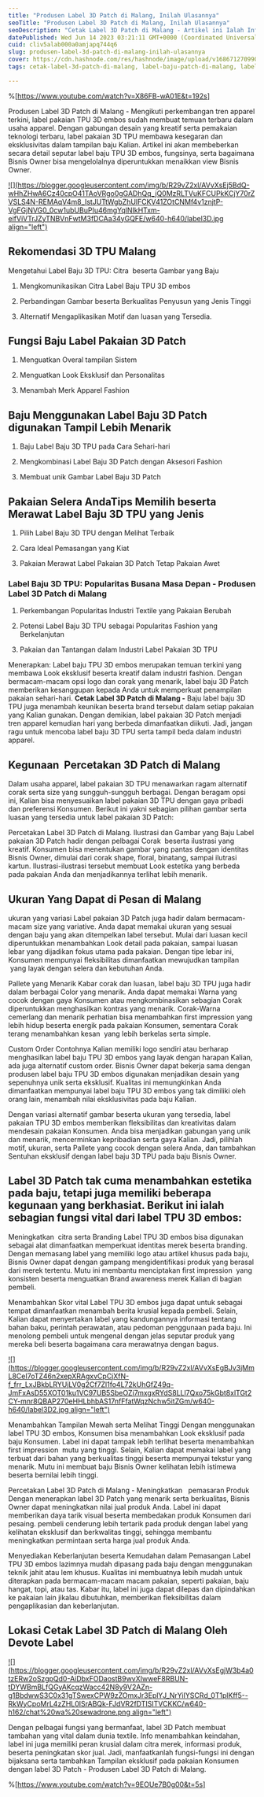 ```yaml
---
title: "Produsen Label 3D Patch di Malang, Inilah Ulasannya"
seoTitle: "Produsen Label 3D Patch di Malang, Inilah Ulasannya"
seoDescription: "Cetak Label 3D Patch di Malang - Artikel ini Ialah Informasi secara informatif yang kami Ulas Perihal Jasa Produsen Label 3D Patch di Malang"
datePublished: Wed Jun 14 2023 03:21:11 GMT+0000 (Coordinated Universal Time)
cuid: cliv5alab000a0amjapq744q6
slug: produsen-label-3d-patch-di-malang-inilah-ulasannya
cover: https://cdn.hashnode.com/res/hashnode/image/upload/v1686712709908/0977aedc-c2f2-41b2-89cf-f7e71bbc1ec7.jpeg
tags: cetak-label-3d-patch-di-malang, label-baju-patch-di-malang, label-baju-jersey-malang

---
```


%[https://www.youtube.com/watch?v=X86FB-wA01E&t=192s] 

Produsen Label 3D Patch di Malang - Mengikuti perkembangan tren apparel terkini, label pakaian TPU 3D embos sudah membuat temuan terbaru dalam usaha apparel. Dengan gabungan desain yang kreatif serta pemakaian teknologi terbaru, label pakaian 3D TPU membawa kesegaran dan eksklusivitas dalam tampilan baju Kalian. Artikel ini akan membeberkan secara detail seputar label baju TPU 3D embos, fungsinya, serta bagaimana Bisnis Owner bisa mengelolalnya diperuntukkan menaikkan view Bisnis Owner.

[![](https://blogger.googleusercontent.com/img/b/R29vZ2xl/AVvXsEj5BdQ-wHhZHwA6Cz40cpO41TAoVRgo0gGADhQq_jQ0MzRLTVuKFCUPkKCjY70rZVSLS4N-REMAqV4m8_IstJUTtWgbZhUlFCKV41ZOtCNMf4v1znjtP-VgFGjNVG0_0cw1ubUBuPIu46mgYqlNIkHTxm-eifViVTrJZyTNBVnFwtM3fDCAa34yGQFE/w640-h640/label3D.jpg align="left")](https://blogger.googleusercontent.com/img/b/R29vZ2xl/AVvXsEj5BdQ-wHhZHwA6Cz40cpO41TAoVRgo0gGADhQq_jQ0MzRLTVuKFCUPkKCjY70rZVSLS4N-REMAqV4m8_IstJUTtWgbZhUlFCKV41ZOtCNMf4v1znjtP-VgFGjNVG0_0cw1ubUBuPIu46mgYqlNIkHTxm-eifViVTrJZyTNBVnFwtM3fDCAa34yGQFE/s900/label3D.jpg)

## Rekomendasi 3D TPU Malang

Mengetahui Label Baju 3D TPU: Citra  beserta Gambar yang Baju

1. Mengkomunikasikan Citra Label Baju TPU 3D embos
    
2. Perbandingan Gambar beserta Berkualitas Penyusun yang Jenis Tinggi
    
3. Alternatif Mengaplikasikan Motif dan luasan yang Tersedia.
    

## Fungsi Baju Label Pakaian 3D Patch

1. Menguatkan Overal tampilan Sistem
    
2. Menguatkan Look Eksklusif dan Personalitas
    
3. Menambah Merk Apparel Fashion
    

## Baju Menggunakan Label Baju 3D Patch digunakan Tampil Lebih Menarik

1. Baju Label Baju 3D TPU pada Cara Sehari-hari
    
2. Mengkombinasi Label Baju 3D Patch dengan Aksesori Fashion
    
3. Membuat unik Gambar Label Baju 3D Patch
    

## Pakaian Selera AndaTips Memilih beserta Merawat Label Baju 3D TPU yang Jenis

1. Pilih Label Baju 3D TPU dengan Melihat Terbaik
    
2. Cara Ideal Pemasangan yang Kiat
    
3. Pakaian Merawat Label Pakaian 3D Patch Tetap Pakaian Awet
    

### Label Baju 3D TPU: Popularitas Busana Masa Depan - Produsen Label 3D Patch di Malang

1. Perkembangan Popularitas Industri Textile yang Pakaian Berubah
    
2. Potensi Label Baju 3D TPU sebagai Popularitas Fashion yang Berkelanjutan
    
3. Pakaian dan Tantangan dalam Industri Label Pakaian 3D TPU
    

Menerapkan: Label baju TPU 3D embos merupakan temuan terkini yang membawa Look eksklusif beserta kreatif dalam industri fashion. Dengan bermacam-macam opsi logo dan corak yang menarik, label baju 3D Patch memberikan kesanggupan kepada Anda untuk memperkuat penampilan pakaian sehari-hari. **Cetak Label 3D Patch di Malang -** Baju label baju 3D TPU juga menambah keunikan beserta brand tersebut dalam setiap pakaian yang Kalian gunakan. Dengan demikian, label pakaian 3D Patch menjadi tren apparel kemudian hari yang berbeda dimanfaatkan diikuti. Jadi, jangan ragu untuk mencoba label baju 3D TPU serta tampil beda dalam industri apparel.

## Kegunaan  Percetakan 3D Patch di Malang

Dalam usaha apparel, label pakaian 3D TPU menawarkan ragam alternatif corak serta size yang sungguh-sungguh berbagai. Dengan beragam opsi ini, Kalian bisa menyesuaikan label pakaian 3D TPU dengan gaya pribadi dan preferensi Konsumen. Berikut ini yakni sebagian pilihan gambar serta luasan yang tersedia untuk label pakaian 3D Patch:

Percetakan Label 3D Patch di Malang. Ilustrasi dan Gambar yang Baju Label pakaian 3D Patch hadir dengan pelbagai Corak  beserta ilustrasi yang kreatif. Konsumen bisa menentukan gambar yang pantas dengan identitas Bisnis Owner, dimulai dari corak shape, floral, binatang, sampai ilutrasi kartun. Ilustrasi-ilustrasi tersebut membuat Look estetika yang berbeda pada pakaian Anda dan menjadikannya terlihat lebih menarik.

## Ukuran Yang Dapat di Pesan di Malang

ukuran yang variasi Label pakaian 3D Patch juga hadir dalam bermacam-macam size yang variative. Anda dapat memakai ukuran yang sesuai dengan baju yang akan ditempelkan label tersebut. Mulai dari luasan kecil diperuntukkan menambahkan Look detail pada pakaian, sampai luasan lebar yang dijadikan fokus utama pada pakaian. Dengan tipe lebar ini, Konsumen mempunyai fleksibilitas dimanfaatkan mewujudkan tampilan  yang layak dengan selera dan kebutuhan Anda.

Pallete yang Menarik Kabar corak dan luasan, label baju 3D TPU juga hadir dalam berbagai Color yang menarik. Anda dapat memakai Warna yang cocok dengan gaya Konsumen atau mengkombinasikan sebagian Corak diperuntukkan menghasilkan kontras yang menarik. Corak-Warna cemerlang dan menarik perhatian bisa menambahkan first impression yang lebih hidup beserta energik pada pakaian Konsumen, sementara Corak terang menambahkan kesan  yang lebih berkelas serta simple.

Custom Order Contohnya Kalian memiliki logo sendiri atau berharap menghasilkan label baju TPU 3D embos yang layak dengan harapan Kalian, ada juga alternatif custom order. Bisnis Owner dapat bekerja sama dengan produsen label baju TPU 3D embos digunakan menjadikan desain yang sepenuhnya unik serta eksklusif. Kualitas ini memungkinkan Anda dimanfaatkan mempunyai label baju TPU 3D embos yang tak dimiliki oleh orang lain, menambah nilai eksklusivitas pada baju Kalian.

Dengan variasi alternatif gambar beserta ukuran yang tersedia, label pakaian TPU 3D embos memberikan fleksibilitas dan kreativitas dalam mendesain pakaian Konsumen. Anda bisa menjadikan gabungan yang unik dan menarik, mencerminkan kepribadian serta gaya Kalian. Jadi, pilihlah motif, ukuran, serta Pallete yang cocok dengan selera Anda, dan tambahkan Sentuhan eksklusif dengan label baju 3D TPU pada baju Bisnis Owner.

## Label 3D Patch tak cuma menambahkan estetika pada baju, tetapi juga memiliki beberapa kegunaan yang berkhasiat. Berikut ini ialah sebagian fungsi vital dari label TPU 3D embos:

Meningkatkan  citra serta Branding Label TPU 3D embos bisa digunakan sebagai alat dimanfaatkan memperkuat identitas merek beserta branding. Dengan memasang label yang memiliki logo atau artikel khusus pada baju, Bisnis Owner dapat dengan gampang mengidentifikasi produk yang berasal dari merek tertentu. Mutu ini membantu menciptakan first impression  yang konsisten beserta menguatkan Brand awareness merek Kalian di bagian pembeli.

Menambahkan Skor vital Label TPU 3D embos juga dapat untuk sebagai tempat dimanfaatkan menambah berita krusial kepada pembeli. Selain, Kalian dapat menyertakan label yang kandungannya informasi tentang bahan baku, perintah perawatan, atau pedoman penggunaan pada baju. Ini menolong pembeli untuk mengenal dengan jelas seputar produk yang mereka beli beserta bagaimana cara merawatnya dengan bagus.

[![](https://blogger.googleusercontent.com/img/b/R29vZ2xl/AVvXsEgBJv3jMmL8CeI7oTZ46n2xepXRAgxvCpCjXfN-f_frr_LxJBkbLRYUjLV0g2Cf7Zl1fo4L72kUhGfZ49q-JmFxAsD55XOT01ku1VC97UB5SbeOZi7mxgxRYdS8LLl7Qxo75kGbt8xlTGt2CY-mnr8QBAP270eHHLbhbAS17nfFfatWqzNchw5itZGm/w640-h640/label3D2.jpg align="left")](https://blogger.googleusercontent.com/img/b/R29vZ2xl/AVvXsEgBJv3jMmL8CeI7oTZ46n2xepXRAgxvCpCjXfN-f_frr_LxJBkbLRYUjLV0g2Cf7Zl1fo4L72kUhGfZ49q-JmFxAsD55XOT01ku1VC97UB5SbeOZi7mxgxRYdS8LLl7Qxo75kGbt8xlTGt2CY-mnr8QBAP270eHHLbhbAS17nfFfatWqzNchw5itZGm/s900/label3D2.jpg)

Menambahkan Tampilan Mewah serta Melihat Tinggi Dengan menggunakan label TPU 3D embos, Konsumen bisa menambahkan Look eksklusif pada baju Konsumen. Label ini dapat tampak lebih terlihat beserta menambahkan first impression  mutu yang tinggi. Selain, Kalian dapat memakai label yang terbuat dari bahan yang berkualitas tinggi beserta mempunyai tekstur yang menarik. Mutu ini membuat baju Bisnis Owner kelihatan lebih istimewa beserta bernilai lebih tinggi.

Percetakan Label 3D Patch di Malang - Meningkatkan   pemasaran Produk Dengan menerapkan label 3D Patch yang menarik serta berkualitas, Bisnis Owner dapat meningkatkan nilai jual produk Anda. Label ini dapat memberikan daya tarik visual beserta membedakan produk Konsumen dari pesaing. pembeli cenderung lebih tertarik pada produk dengan label yang kelihatan eksklusif dan berkwalitas tinggi, sehingga membantu meningkatkan permintaan serta harga jual produk Anda.

Menyediakan Keberlanjutan beserta Kemudahan dalam Pemasangan Label TPU 3D embos lazimnya mudah dipasang pada baju dengan menggunakan teknik jahit atau lem khusus. Kualitas ini membuatnya lebih mudah untuk diterapkan pada bermacam-macam macam pakaian, seperti pakaian, baju hangat, topi, atau tas. Kabar itu, label ini juga dapat dilepas dan dipindahkan ke pakaian lain jikalau dibutuhkan, memberikan fleksibilitas dalam pengaplikasian dan keberlanjutan.

## Lokasi Cetak Label 3D Patch di Malang Oleh Devote Label

[![](https://blogger.googleusercontent.com/img/b/R29vZ2xl/AVvXsEgjW3b4a0tzERw2oSzgpQd0-AiDbxFODaostB9wvXIwweF8RBUN-tDYWBmBLfQGyAKcqzWacc42N8y9V2AZn-g1BbdwwS3C0x31gTSwexCPW9zZOmxJr3EplYJ_NrYiIYSCRd_0T1plKff5--RkWyCpoMrL4zZHL0ISrABQk-FJdVR2fDTISITVCKKC/w640-h162/chat%20wa%20sewadrone.png align="left")](https://wa.me/+6287838865004?text=Permisi%2C%20kak%20mau%20nanya%20tentang%20label%2C%20dapat%20informasi%20dari%20devotelabels.web.id)

Dengan pelbagai fungsi yang bermanfaat, label 3D Patch membuat tambahan yang vital dalam dunia textile. Info menambahkan keindahan, label ini juga memiliki peran krusial dalam citra merek, informasi produk, beserta peningkatan skor jual. Jadi, manfaatkanlah fungsi-fungsi ini dengan bijaksana serta tambahkan Tampilan eksklusif pada pakaian Konsumen dengan label 3D Patch - Produsen Label 3D Patch di Malang.

%[https://www.youtube.com/watch?v=9EOUe7B0g00&t=5s]